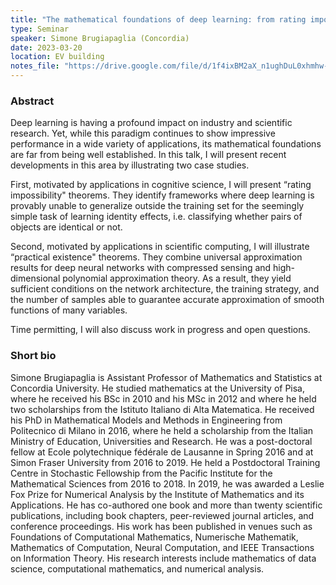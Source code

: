 ```yaml
---
title: "The mathematical foundations of deep learning: from rating impossibility to practical existence theorems"
type: Seminar
speaker: Simone Brugiapaglia (Concordia)
date: 2023-03-20
location: EV building
notes_file: "https://drive.google.com/file/d/1f4ixBM2aX_n1ughDuL0xhmhw-Bi4ohr8/view?usp=drive_link"
---
```


### Abstract

Deep learning is having a profound impact on industry and scientific research. Yet, while this paradigm continues to show impressive performance in a wide variety of applications, its mathematical foundations are far from being well established. In this talk, I will present recent developments in this area by illustrating two case studies.
 
First, motivated by applications in cognitive science, I will present “rating impossibility" theorems. They identify frameworks where deep learning is provably unable to generalize outside the training set for the seemingly simple task of learning identity effects, i.e. classifying whether pairs of objects are identical or not.
 
Second, motivated by applications in scientific computing, I will illustrate “practical existence" theorems. They combine universal approximation results for deep neural networks with compressed sensing and high-dimensional polynomial approximation theory. As a result, they yield sufficient conditions on the network architecture, the training strategy, and the number of samples able to guarantee accurate approximation of smooth functions of many variables.
 
Time permitting, I will also discuss work in progress and open questions.
 
### Short bio

Simone Brugiapaglia is Assistant Professor of Mathematics and Statistics at Concordia University. He studied mathematics at the University of Pisa, where he received his BSc in 2010 and his MSc in 2012 and where he held two scholarships from the Istituto Italiano di Alta Matematica. He received his PhD in Mathematical Models and Methods in Engineering from Politecnico di Milano in 2016, where he held a scholarship from the Italian Ministry of Education, Universities and Research. He was a post-doctoral fellow at Ecole polytechnique fédérale de Lausanne in Spring 2016 and at Simon Fraser University from 2016 to 2019. He held a Postdoctoral Training Centre in Stochastic Fellowship from the Pacific Institute for the Mathematical Sciences from 2016 to 2018. In 2019, he was awarded a Leslie Fox Prize for Numerical Analysis by the Institute of Mathematics and its Applications. He has co-authored one book and more than twenty scientific publications, including book chapters, peer-reviewed journal articles, and conference proceedings. His work has been published in venues such as Foundations of Computational Mathematics, Numerische Mathematik, Mathematics of Computation, Neural Computation, and IEEE Transactions on Information Theory. His research interests include mathematics of data science, computational mathematics, and numerical analysis.